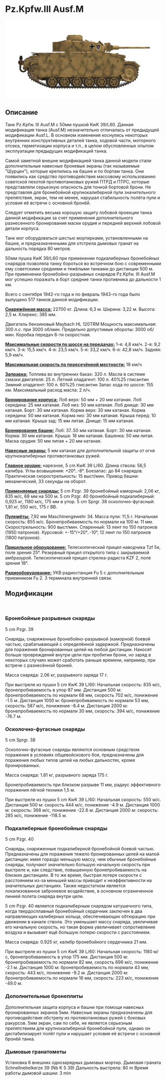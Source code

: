 ﻿# Pz.Kpfw.III Ausf.M

![_pziii-m](../images/_pziii-m.png)

## Описание

Танк Pz.Kpfw. III Ausf.M с 50мм пушкой KwK 39/L60. Данная модификация танка (Ausf.M) незначительно отличалась от предыдущей модификации Ausf.L.
В основном изменения коснулись некоторых внутренних конструктивных деталей танка, ходовой части, моторного отсека, герметизации корпуса и т.п., в целом обусловленных опытом эксплуатации предыдущих модификаций танка.

Самой заметной внешне модификацией танка данной модели стали дополнительные навесные броневые экраны (так называемые "Шурцен"), которые крепились на башне и по бортам танка. Они появились как средство противодействия массовому использованию советской пехотой противотанковых ружей ПТРД и ПТРС, которые представляли серьезную опасность для тонкой бортовой брони. Не представляя для бронебойной крупнокалиберной пули значительного препятствия, экран, тем не менее, нарушал стабильность полёта пули и условия её встречи с основной бронёй.

Следует отметить весьма хорошую защиту лобовой проекции танка данной модификации за счет применения дополнительного разнесенного бронирования маски орудия и передней верхней лобовой детали корпуса.

Танк мог оборудоваться шестью мортирками, установленными на башне, и предназначенными для отстрела дымовых гранат на дальность порядка 80 метров.

50мм пушка KwK 39/L60 при применении подкалиберных бронебойных снарядов позволяла танку бороться во встречном бою с современными ему советскими средними и тяжёлыми танками до дистанции 500 м. При применении бронебойно-разрывных снарядов Pz.Kpfw. III Ausf.M мог успешно поражать в борт средние танки противника до дальности 1 км.

Всего с сентября 1942-го года и по февраль 1943-го года было выпущено 517 танков данной модификации.

<b><u>Снаряжённая масса:</u></b> 22700 кг.
Длина: 6,3 м.
Ширина: 3,22 м.
Высота: 2,5 м.
Клиренс: 385 мм.

Двигатель бензиновый Maybach HL 120TRM
Мощность максимальная: 300 л.с. при 3000 об/мин.
Предельно допустимые обороты: 3000 об/мин.
Коробка передач 6-ти скоростная.

<b><u>Максимальные скорости по шоссе на передачах:</u></b>
1-я: 4,8 км/ч.
2-я: 9,2 км/ч.
3-я: 15,5 км/ч.
4-я: 23,5 км/ч.
5-я: 33,2 км/ч.
6-я: 42,8 км/ч.
Задняя: 5,9 км/ч.

<b><u>Максимальная скорость по пересечённой местности:</u></b> 18 км/ч.

<b><u>Заправка:</u></b>
Топлива во внутренних баках: 320 л.
Масла в системе смазки двигателя: 25 л.
Летний хладагент: 100 л. 40%25 глисантин
Зимний хладагент: 100 л. 60%25 глисантин
Запас хода по шоссе: 155 км.
Максимальный расход масла: 2 л/ч.

<b><u>Бронирование корпуса:</u></b>
Лоб верх: 50 мм + 20 мм катаная.
Лоб середина: 25 мм катаная.
Лоб низ: 50 мм катаная.
Лоб днище: 30 мм катаная.
Борт: 30 мм катаная.
Корма верх: 30 мм катаная.
Корма середина: 50 мм катаная.
Корма низ: 30 мм катаная.
Крыша перед: 10 мм катаная.
Крыша зад: 15 мм литая.
Днище: 15 мм катаная.

<b><u>Бронирование башни:</u></b>
Лоб: 37..50 мм катаная.
Борт: 30 мм катаная.
Корма: 30 мм катаная.
Крыша: 18 мм катаная.
Башенка: 50 мм литая.
Маска орудия: 50 мм литая + 20 мм катаная.

<b><u>Навесные экраны:</u></b>
5 мм катаная для дополнительной защиты от огня крупнокалиберных противотанковых ружей.

<b><u>Главное орудие:</u></b> нарезное, 5 cm KwK 39 L/60.
Длина ствола: 56,5 калибра.
Углы возвышения: +20°..-8°.
Боезапас: до 84 снарядов.
Практическая скорострельность: 15 выст/мин.
Привод башни: механический, 33 секунды на оборот.

<b><u>Применяемые снаряды:</u></b>
5 cm Pzgr. 39 бронебойный каморный: 2,06 кг, 835 м/с, 68 мм на 500 м.
5 cm Pzgr. 40 бронебойный подкалиберный: 0,925 кг, 1180 м/с, 175 мм в упор.
5 cm Sprgr. 38 осколочно-фугасный: 1,81 кг, 550 м/с, 175 г ВВ.

<b><u>Пулемёты:</u></b> 7,92 мм Maschinengewehr 34.
Масса пули: 11,5 г.
Начальная скорость: 855 м/с.
Бронепробиваемость по нормали на 100 м: 11 мм.
Скорострельность: 900 выст/мин.
Спаренный: 13 лент по 150 патронов (1950 патронов).
Курсовой: +-15°/+20°..-10°, 12 лент по 150 патронов (1800 патронов).

<b><u>Прицельное оборудование:</u></b>
Телескопический прицел наводчика Tzf 5e, поле зрения 25°.
Резервный прицел открытого типа с закрываемой амбразурой.
Телескопический прицел стрелка-радиста KZF 2, поле зрения 18°.

<b><u>Радиооборудование:</u></b>
УКВ радиостанция Fu 5 с дополнительным приемником Fu 2.
3 терминала внутренней связи.

## Модификации
﻿

### Бронебойные разрывные снаряды

5 cm Pzgr. 39

Снаряды, снаряженные бронебойно-разрывной (каморной) боевой частью, срабатывающей с определённой задержкой. Предназначены для поражения бронированных целей на любой дистанции. Наносят больше провреждений внутри цели при пробитии брони, но заряд в некоторых случаях может сработать раньше времени, например, при встрече с разнесённой броней.

Масса снаряда: 2.06 кг, разрывного заряда 17 г.

При выстреле из пушки 5 cm KwK 39 L/60:
Начальная скорость: 835 м/с, бронепробиваемость в упор 87 мм.
Дистанция 500 м: бронепробиваемость по нормали 68 мм, скорость 702 м/с, понижение -1.5 м.
Дистанция 1000 м: бронепробиваемость по нормали 53 мм, скорость: 587 м/с, понижение -8.4 м.
Дистанция 2000 м: бронепробиваемость по нормали 30 мм, скорость: 394 м/с, понижение -76.7 м.﻿

### Осколочно-фугасные снаряды

5 cm Sprgr. 38

Осколочно-фугасные снаряды являются основным средством поражения в условиях общевойскового боя, предназначены для поражения любых типов целей на любых дальностях, кроме бронированных.

Масса снаряда: 1.81 кг, разрывного заряда 175 г.

Бронепробиваемость при близком разрыве 11 мм, радиус эффективного поражения лёгкой техники 1,5 м.

При выстреле из пушки 5 cm KwK 39 L/60:
Начальная скорость: 550 м/с.
Дистанция 500 м: скорость 444 м/с, понижение -4.9 м.
Дистанция 1000 м: скорость: 368 м/с, понижение -22.6 м.
Дистанция 2000 м: скорость: 285 м/с, понижение -118.5 м.﻿

### Подкалиберные бронебойные снаряды

5 cm Pzgr. 40

Снаряды, снаряженные подкалиберной бронебойной боевой частью. Предназначены для поражения тяжело бронированных целей на малой дистанции: имея гораздо меньшую массу, чем обычные бронебойные снаряды, получают значительно большую начальную скорость при выстреле и, как следствие, повышенную бронепробиваемость на близких дистанциях. В то же время, быстрая потеря скорости с расстоянием из-за меньшей массы приводит к неэффективности на значительных дистанциях. Также недостатком является локализованное заброневое воздействие, в основном ограниченное линией полета снаряда внутри цели.

5 cm Pzgr. 40 является подкалиберным снарядом катушечного типа, когда твердосплавный бронебойный сердечник заключен в два направляющих калиберных кольца, обеспечивающих обтюрацию при движении в канале ствола. Это уменьшает массу снаряда, увеличивая его начальную скорость, но такая форма увеличивает сопротивление воздуха и вызывает ещё большую потерю скорости с расстоянием.

Масса снаряда: 0.925 кг, калибр бронебойного сердечника 21 мм.

При выстреле из пушки 5 cm KwK 39 L/60:
Начальная скорость: 1180 м/с, бронепробиваемость в упор 175 мм.
Дистанция 500 м: бронепробиваемость по нормали 82 мм, скорость 696 м/с, понижение -2.1 м.
Дистанция 1000 м: бронепробиваемость по нормали 43 мм, скорость: 443 м/с, понижение -9.2 м.
Дистанция 2000 м: бронепробиваемость по нормали 16 мм, скорость: 223 м/с, понижение -49.0 м.﻿

### Дополнительные бронеплиты

Дополнительная защита корпуса и башни при помощи навесных бронированных экранов 5мм.
Навесные экраны предназначены для противодействия обстрелу из противотанковых ружей с боковых ракурсов. 5мм экран, сам по себе, не является серьезным препятствием для крупнокалиберной бронебойной пули, однако он дестабилизирует полёт пули и нарушает условия её встречи с основной бронёй танка.﻿

### Дымовые гранатометы

Установка 6 внешних однозарядных дымовых мортир.
Дымовая граната Schnellnebelkerze 39 (Nb K S 39)
Дальность выстрела: 80 m
Время работы дымовой шашки: 3 min